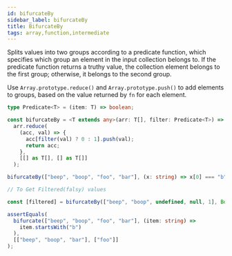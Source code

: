 ```yaml
---
id: bifurcateBy
sidebar_label: bifurcateBy
title: BifurcateBy
tags: array,function,intermediate
---
```


Splits values into two groups according to a predicate function, which specifies which group an element in the input collection belongs to. If the predicate function returns a truthy value, the collection element belongs to the first group; otherwise, it belongs to the second group.

Use `Array.prototype.reduce()` and `Array.prototype.push()` to add elements to groups, based on the value returned by `fn` for each element.

```ts
type Predicate<T> = (item: T) => boolean;

const bifurcateBy = <T extends any>(arr: T[], filter: Predicate<T>) =>
  arr.reduce(
    (acc, val) => {
      acc[filter(val) ? 0 : 1].push(val);
      return acc;
    },
    [[] as T[], [] as T[]]
  );
```

```ts
bifurcateBy(["beep", "boop", "foo", "bar"], (x: string) => x[0] === "b"); // [ ['beep', 'boop', 'bar'], ['foo'] ]

// To Get Filtered(falsy) values

const [filtered] = bifurcateBy(["beep", "boop", undefined, null, 1], Boolean); // filtered == ["beep", "boop", 1]

assertEquals(
  bifurcate(["beep", "boop", "foo", "bar"], (item: string) =>
    item.startsWith("b")
  ),
  [["beep", "boop", "bar"], ["foo"]]
);
```
